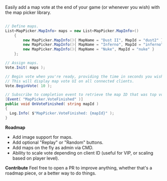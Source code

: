 Easily add a map vote at the end of your game (or whenever you wish) with the map picker library. 

```c#
    
// Define maps.
List<MapPicker.MapInfo> maps = new List<MapPicker.MapInfo>()
    {
        new MapPicker.MapInfo(){ MapName = "Dust II", MapId = "dust2" },
        new MapPicker.MapInfo(){ MapName = "Inferno", MapId = "inferno" },
        new MapPicker.MapInfo(){ MapName = "Nuke", MapId = "nuke" }
    };

// Assign maps.
Vote.Init( maps );

// Begin vote when you're ready, providing the time in seconds you wish the vote to run for.
// This will display map vote UI on all connected clients. 
Vote.BeginVote( 10 );

// Subscribe to completion event to retrieve the map ID that was top voted. 
[Event( "MapPicker.VoteFinished" )]
public void OnVoteFinished( string mapId )
{
  Log.Info( $"MapPicker.VoteFinished: {mapId}" );
}
```

**Roadmap**
- Add image support for maps.
- Add optional "Replay" or "Random" buttons.
- Add maps on the fly as admin via CMD.
- Ability to scale vote depending on client ID (useful for VIP, or scaling based on player level).

**Contribute**
Feel free to open a PR to improve anything, whether that's a roadmap piece, or a better way to do things.
